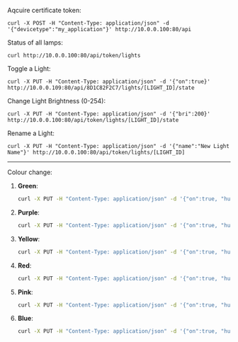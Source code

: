 Aqcuire certificate token:
```
curl -X POST -H "Content-Type: application/json" -d '{"devicetype":"my_application"}' http://10.0.0.100:80/api
```

Status of all lamps:
```
curl http://10.0.0.100:80/api/token/lights
```

Toggle a Light:
```
curl -X PUT -H "Content-Type: application/json" -d '{"on":true}' http://10.0.0.109:80/api/8D1C82F2C7/lights/[LIGHT_ID]/state
```

Change Light Brightness (0-254):
```
curl -X PUT -H "Content-Type: application/json" -d '{"bri":200}' http://10.0.0.100:80/api/token/lights/[LIGHT_ID]/state
```

Rename a Light:
```
curl -X PUT -H "Content-Type: application/json" -d '{"name":"New Light Name"}' http://10.0.0.100:80/api/token/lights/[LIGHT_ID]
```

--------------------------------------------------------------------------------

Colour change:

1. **Green**:
   ```bash
   curl -X PUT -H "Content-Type: application/json" -d '{"on":true, "hue":21845, "sat":254}' http://10.0.0.109:80/api/token/groups/1/action
   ```

2. **Purple**:
   ```bash
   curl -X PUT -H "Content-Type: application/json" -d '{"on":true, "hue":54612, "sat":254}' http://10.0.0.109:80/api/token/groups/1/action
   ```

3. **Yellow**:
   ```bash
   curl -X PUT -H "Content-Type: application/json" -d '{"on":true, "hue":12750, "sat":254}' http://10.0.0.109:80/api/token/groups/1/action
   ```

4. **Red**:
   ```bash
   curl -X PUT -H "Content-Type: application/json" -d '{"on":true, "hue":0, "sat":254}' http://10.0.0.109:80/api/token/groups/1/action
   ```

5. **Pink**:
   ```bash
   curl -X PUT -H "Content-Type: application/json" -d '{"on":true, "hue":56100, "sat":254}' http://10.0.0.109:80/api/token/groups/1/action
   ```
   
6. **Blue**:
   ```bash
   curl -X PUT -H "Content-Type: application/json" -d '{"on":true, "hue":43690, "sat":254}' http://10.0.0.109:80/api/token/groups/1/action
   ```
